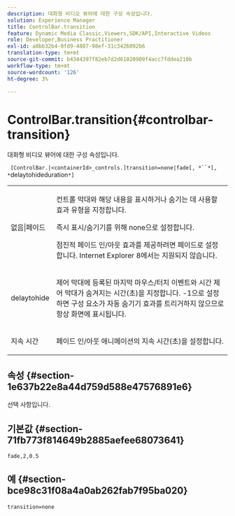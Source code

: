 ```yaml
---
description: 대화형 비디오 뷰어에 대한 구성 속성입니다.
solution: Experience Manager
title: ControlBar.transition
feature: Dynamic Media Classic,Viewers,SDK/API,Interactive Videos
role: Developer,Business Practitioner
exl-id: a8bb32b4-0fd9-4887-98ef-31c3426092b6
translation-type: tm+mt
source-git-commit: b4344397f82eb7d2d61020909f4acc7fddea210b
workflow-type: tm+mt
source-wordcount: '126'
ht-degree: 3%

---
```


# ControlBar.transition{#controlbar-transition}

대화형 비디오 뷰어에 대한 구성 속성입니다.

` [ControlBar.|<containerId>_controls.]transition=none|fade[, *``*[, *`delaytohideduration`*]`

<table id="table_441553CD34C94A58A9D7CBF772DEDDB6"> 
 <tbody> 
  <tr> 
   <td colname="col1"> <p> <span class="codeph"> 없음|페이드</span> </p> </td> 
   <td colname="col2"> <p> 컨트롤 막대와 해당 내용을 표시하거나 숨기는 데 사용할 효과 유형을 지정합니다. </p> <p>즉시 표시/숨기기를 위해 <span class="codeph"> none</span>으로 설정합니다. </p> <p>점진적 페이드 인/아웃 효과를 제공하려면 <span class="codeph"> 페이드</span>로 설정합니다. Internet Explorer 8에서는 지원되지 않습니다. </p> </td> 
  </tr> 
  <tr> 
   <td colname="col1"> <p><span class="codeph"><span class="varname"> delaytohide</span></span> </p> </td> 
   <td colname="col2"> <p> 제어 막대에 등록된 마지막 마우스/터치 이벤트와 시간 제어 막대가 숨겨지는 시간(초)을 지정합니다. <span class="codeph"> -1</span>으로 설정하면 구성 요소가 자동 숨기기 효과를 트리거하지 않으므로 항상 화면에 표시됩니다. </p> </td> 
  </tr> 
  <tr> 
   <td colname="col1"> <p><span class="codeph"><span class="varname"> 지속 시간</span></span> </p> </td> 
   <td colname="col2"> <p> 페이드 인/아웃 애니메이션의 지속 시간(초)을 설정합니다. </p> </td> 
  </tr> 
 </tbody> 
</table>

## 속성 {#section-1e637b22e8a44d759d588e47576891e6}

선택 사항입니다.

## 기본값 {#section-71fb773f814649b2885aefee68073641}

`fade,2,0.5`

## 예 {#section-bce98c31f08a4a0ab262fab7f95ba020}

```
transition=none
```
